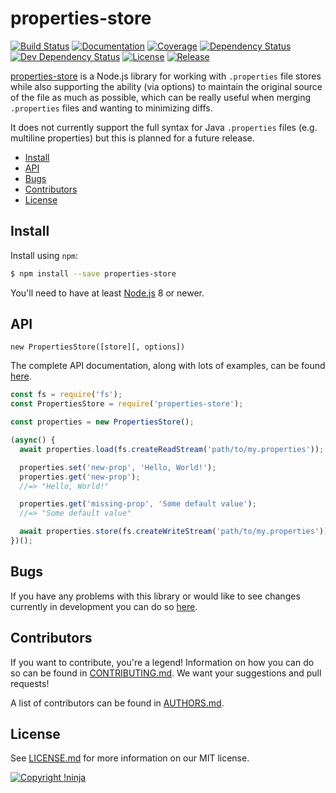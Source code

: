 # properties-store

[![Build Status](https://img.shields.io/travis/NotNinja/properties-store/develop.svg?style=flat-square)](https://travis-ci.org/NotNinja/properties-store)
[![Documentation](https://img.shields.io/badge/docs-online-brightgreen.svg?style=flat-square)](https://notninja.github.io/properties-store/docs/)
[![Coverage](https://img.shields.io/codecov/c/github/NotNinja/properties-store/develop.svg?style=flat-square)](https://codecov.io/gh/NotNinja/properties-store)
[![Dependency Status](https://img.shields.io/david/NotNinja/properties-store.svg?style=flat-square)](https://david-dm.org/NotNinja/properties-store)
[![Dev Dependency Status](https://img.shields.io/david/dev/NotNinja/properties-store.svg?style=flat-square)](https://david-dm.org/NotNinja/properties-store?type=dev)
[![License](https://img.shields.io/npm/l/properties-store.svg?style=flat-square)](https://github.com/NotNinja/properties-store/blob/master/LICENSE.md)
[![Release](https://img.shields.io/npm/v/properties-store.svg?style=flat-square)](https://www.npmjs.com/package/properties-store)

[properties-store](https://notninja.github.io/properties-store) is a Node.js library for working with `.properties` file
stores while also supporting the ability (via options) to maintain the original source of the file as much as possible,
which can be really useful when merging `.properties` files and wanting to minimizing diffs.

It does not currently support the full syntax for Java `.properties` files (e.g. multiline properties) but this is planned for a future release.

* [Install](#install)
* [API](#api)
* [Bugs](#bugs)
* [Contributors](#contributors)
* [License](#license)

## Install

Install using `npm`:

``` bash
$ npm install --save properties-store
```

You'll need to have at least [Node.js](https://nodejs.org) 8 or newer.

## API

    new PropertiesStore([store][, options])

The complete API documentation, along with lots of examples, can be found
[here](https://notninja.github.io/properties-store/docs/).

``` javascript
const fs = require('fs');
const PropertiesStore = require('properties-store');

const properties = new PropertiesStore();

(async() {
  await properties.load(fs.createReadStream('path/to/my.properties'));

  properties.set('new-prop', 'Hello, World!');
  properties.get('new-prop');
  //=> "Hello, World!"

  properties.get('missing-prop', 'Some default value');
  //=> "Some default value"

  await properties.store(fs.createWriteStream('path/to/my.properties'));
})();
```

## Bugs

If you have any problems with this library or would like to see changes currently in development you can do so
[here](https://github.com/NotNinja/properties-store/issues).

## Contributors

If you want to contribute, you're a legend! Information on how you can do so can be found in
[CONTRIBUTING.md](https://github.com/NotNinja/properties-store/blob/master/CONTRIBUTING.md). We want your suggestions
and pull requests!

A list of contributors can be found in
[AUTHORS.md](https://github.com/NotNinja/properties-store/blob/master/AUTHORS.md).

## License

See [LICENSE.md](https://github.com/NotNinja/properties-store/raw/master/LICENSE.md) for more information on our MIT
license.

[![Copyright !ninja](https://cdn.rawgit.com/NotNinja/branding/master/assets/copyright/base/not-ninja-copyright-372x50.png)](https://not.ninja)
